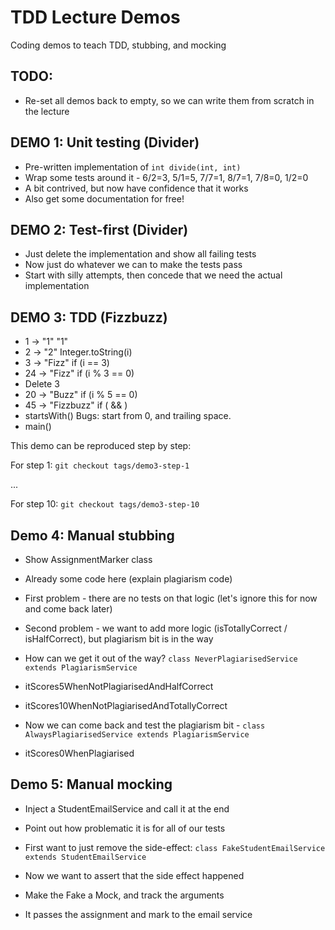 # TDD Lecture Demos

Coding demos to teach TDD, stubbing, and mocking

## TODO:
  * Re-set all demos back to empty, so we can write them from scratch in the lecture

## DEMO 1: Unit testing (Divider)
  * Pre-written implementation of `int divide(int, int)`
  * Wrap some tests around it - 6/2=3, 5/1=5, 7/7=1, 8/7=1, 7/8=0, 1/2=0
  * A bit contrived, but now have confidence that it works
  * Also get some documentation for free!

## DEMO 2: Test-first (Divider)
  * Just delete the implementation and show all failing tests
  * Now just do whatever we can to make the tests pass
  * Start with silly attempts, then concede that we need the actual implementation



## DEMO 3: TDD (Fizzbuzz)
  * 1 -> "1"          "1"
  * 2 -> "2"          Integer.toString(i)
  * 3 -> "Fizz"       if (i == 3)
  * 24 -> "Fizz"      if (i % 3 == 0)
  * Delete 3
  * 20 -> "Buzz"      if (i % 5 == 0)
  * 45 -> "Fizzbuzz"  if ( && )
  * startsWith()      Bugs: start from 0, and trailing space.
  * main()

This demo can be reproduced step by step:

For step 1: `git checkout tags/demo3-step-1`

...


For step 10: `git checkout tags/demo3-step-10`


## Demo 4: Manual stubbing
  * Show AssignmentMarker class
  * Already some code here (explain plagiarism code)
  * First problem - there are no tests on that logic (let's ignore this for now and come back later)
  * Second problem - we want to add more logic (isTotallyCorrect / isHalfCorrect), but plagiarism bit is in the way

  * How can we get it out of the way? `class NeverPlagiarisedService extends PlagiarismService`
  * itScores5WhenNotPlagiarisedAndHalfCorrect
  * itScores10WhenNotPlagiarisedAndTotallyCorrect

  * Now we can come back and test the plagiarism bit - `class AlwaysPlagiarisedService extends PlagiarismService`
  * itScores0WhenPlagiarised


## Demo 5: Manual mocking
  * Inject a StudentEmailService and call it at the end
  * Point out how problematic it is for all of our tests
  * First want to just remove the side-effect:  `class FakeStudentEmailService extends StudentEmailService`

  * Now we want to assert that the side effect happened
  * Make the Fake a Mock, and track the arguments
  * It passes the assignment and mark to the email service
